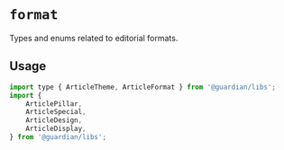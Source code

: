 # `format`

Types and enums related to editorial formats.

## Usage

```js
import type { ArticleTheme, ArticleFormat } from '@guardian/libs';
import {
    ArticlePillar,
    ArticleSpecial,
    ArticleDesign,
    ArticleDisplay,
} from '@guardian/libs';
```
